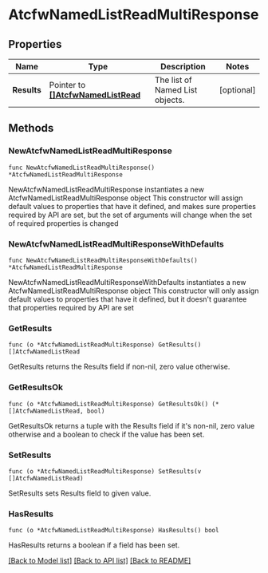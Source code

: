 # AtcfwNamedListReadMultiResponse

## Properties

Name | Type | Description | Notes
------------ | ------------- | ------------- | -------------
**Results** | Pointer to [**[]AtcfwNamedListRead**](AtcfwNamedListRead.md) | The list of Named List objects. | [optional] 

## Methods

### NewAtcfwNamedListReadMultiResponse

`func NewAtcfwNamedListReadMultiResponse() *AtcfwNamedListReadMultiResponse`

NewAtcfwNamedListReadMultiResponse instantiates a new AtcfwNamedListReadMultiResponse object
This constructor will assign default values to properties that have it defined,
and makes sure properties required by API are set, but the set of arguments
will change when the set of required properties is changed

### NewAtcfwNamedListReadMultiResponseWithDefaults

`func NewAtcfwNamedListReadMultiResponseWithDefaults() *AtcfwNamedListReadMultiResponse`

NewAtcfwNamedListReadMultiResponseWithDefaults instantiates a new AtcfwNamedListReadMultiResponse object
This constructor will only assign default values to properties that have it defined,
but it doesn't guarantee that properties required by API are set

### GetResults

`func (o *AtcfwNamedListReadMultiResponse) GetResults() []AtcfwNamedListRead`

GetResults returns the Results field if non-nil, zero value otherwise.

### GetResultsOk

`func (o *AtcfwNamedListReadMultiResponse) GetResultsOk() (*[]AtcfwNamedListRead, bool)`

GetResultsOk returns a tuple with the Results field if it's non-nil, zero value otherwise
and a boolean to check if the value has been set.

### SetResults

`func (o *AtcfwNamedListReadMultiResponse) SetResults(v []AtcfwNamedListRead)`

SetResults sets Results field to given value.

### HasResults

`func (o *AtcfwNamedListReadMultiResponse) HasResults() bool`

HasResults returns a boolean if a field has been set.


[[Back to Model list]](../README.md#documentation-for-models) [[Back to API list]](../README.md#documentation-for-api-endpoints) [[Back to README]](../README.md)


